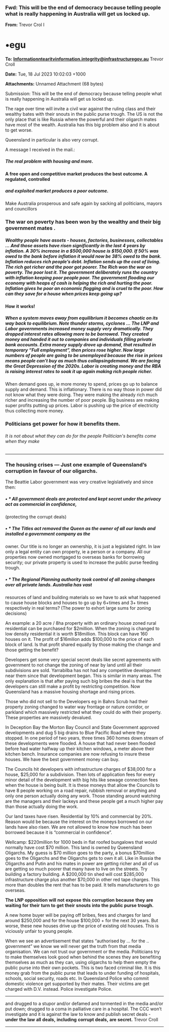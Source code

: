 ### Fwd: This will be the end of democracy because telling people what is really happening in Australia will get us locked up.

**From:** Trevor Crol l

# •egu

**To:** **[Informationntearitvinformation.integrity@infrastructuregov.au](mailto:Informationntearitvinformation.integrity@infrastructuregov.au)** Trevor Croll

**Date:** Tue, 18 Jul 2023 10:02:03 +1000

**Attachments:** Unnamed Attachment (68 bytes)

Submission: This will be the end of democracy because telling people what is really happening in Australia will get us
locked up.

The rage over time will invite a civil war against the ruling class and their wealthy bates with their snouts in the public
purse trough.
The US is not the only place that is like Russia where the powerful and their oligarch mates have most of the wealth.
Australia has this big problem also and it is about to get worse.

Queensland in particular is also very corrupt.

A message I received in the mail.:

##### The real problem with housing and more.

#### A free open and competitive market produces the best outcome. A regulated, controlled
##### and exploited market produces a poor outcome.

 Make Australia prosperous and safe again by sacking all politicians, mayors and councillors

### The war on poverty has been won by the wealthy and their big government mates .

##### Wealthy people have assets - houses, factories, businesses, collectables ... And those assets have risen significantly in the last 4 years by inflation. A 30% increase in a $500,000 house is $150,000. If 50% was owed to the bank before inflation it would now be 38% owed to the bank. Inflation reduces rich people’s debt. Inflation sends up the cost of living. The rich got richer and the poor got poorer. The Rich won the war on poverty. The poor lost it. The government deliberately runs the country with inflation keeping poor people poor. The government flooding our economy with heaps of cash is helping the rich and hurting the poor. Inflation gives he poor an economic flogging and is cruel to the poor. How can they save for a house when prices keep going up?

**How** **it** **works!**

##### When a system moves away from equilibrium it becomes chaotic on its way back to equilibrium. Note thunder storms, cyclones ... The LNP and Labor governments increased money supply very dramatically. They dropped interest rates allowing more to be borrowed. They created money and handed it out to companies and individuals filling private bank accounts. Extra money supply drove up demand, that resulted in temporary “Full employment”, then prices rose higher. Now large numbers of people are going to be unemployed because the rise in prices means people can’t buy as much thus collapsingdemand. We are facing the Great Depression of the 2020s. Labor is creating money and the RBA is raising interest rates to soak it up again making rich people richer.

 When demand goes up, ie more money to spend, prices go up to balance supply and demand. This is inflationary. There is no way those in power did not know what they were doing. They were making the already rich much richer and increasing the number of poor people. Big business are making super profits putting up prices. Labor is pushing up the price of electricity thus collecting more money.

### Politicians get power for how it benefits them.

###### It is not about what they can do for the people Politician's benefits come when they make


-----

### The housing crises — Just one example of Queensland’s corruption in favour of our oligarchs.

The Beattie Labor government was very creative legislatively and since then:

##### • * All government deals are protected and kept secret under the privacy act as commercial in confidence,
(protecting the corrupt deals)

##### • * The Titles act removed the Queen as the owner of all our lands and installed a government company as the
owner. Our title is no longer an ownership, it is just a legislated right. In law only a legal entity can own
property, ie a person or a company. All our properties now owned mortgaged to overseas banks for borrowing
security; our private property is used to increase the public purse feeding trough.

##### • * The Regional Planning authority took control of all zoning changes over all private lands. Australia has vast
resources of land and building materials so we have to ask what happened to cause house blocks and houses
to go up by 6+times and 3+ times respectively in real terms? (The power to exhort large sums for zoning
decisions)

An example: a 20 acre / 8ha property with an ordinary house zoned rural residential can be purchased for $2million.
When the zoning is changed to low density residential it is worth $18million. This block can have 160 houses on it.
The profit of $16milion adds $100,000 to the price of each block of land. Is that profit shared equally by those making
the change and those getting the benefit?

Developers get some very special secret deals like secret agreements with government to not change the zoning of
near by land until all their subdivisions are sold. Yarrabilba has not had any competitive development near them since
that development began. This is similar in many areas. The only explanation is that after paying such big bribes the
deal is that the developers can still make a profit by restricting competition. Now Queensland has a massive housing
shortage and rising prices.

Those who did not sell to the Developers eg in Bahrs Scrub had their property zoning changed to water way frontage
or nature corridor, or parkland which massively restricted what they could do with their property. These properties are
massively devalued.

In Deception Bay the Morton Bay Council and State Government approved developments and dug 5 big drains to
Blue Pacific Road where they stopped. In one period of two years, three times 360 homes down stream of these
developments were flooded. A house that had never been flooded before had water halfway up their kitchen
windows, a meter above their kitchen bench. Insurance companies are now refusing to insure these houses. We have
the best government money can buy.

The Councils hit developers with infrastructure charges of $38,000 for a house, $25,000 for a subdivision. Then lots of
application fees for every minor detail of the development with big hits like sewage connection fees when the house is
being built. It is these moneys that allow the Councils to have 8 people working on a road repair, rubbish removal or
anything and only one person actually doing any work. Those standing around watching are the managers and their
lackeys and these people get a much higher pay than those actually doing the work.

Our land taxes have risen. Residential by 10% and commercial by 20%. Reason would be because the interest on the
moneys borrowed on our lands have also risen. We are not allowed to know how much has been borrowed because it
is “commercial in confidence”.

Wellcamp: $220million for 1000 beds in flat roofed bungalows that would normally have cost $70 million. This land is
owned by Queensland Oligarchs. My guess is $70 million goes to the party, a bonus $70million goes to the Oligarchs
and the Oligarchs gets to own it all. Like in Russia the Oligarchs and Putin and his mates in power are getting richer
and all of us are getting so much poorer that many have to live on the streets. Try building a factory building. A
$200,000 tin shed will cost $285,000 infrastructure charge plus another $70,000 in other red tape charges. This more
than doubles the rent that has to be paid. It tells manufacturers to go overseas.

**The** **LNP** **opposition** **will** **not** **expose** **this** **corruption** **because** **they** **are** **waiting** **for** **their** **turn** **to** **get** **their** **snouts** **into** **the**
**public** **purse** **trough.**

A new home buyer will be paying off bribes, fees and charges for land around $250,000 and for the house $100,000 +
for the next 30 years. But worse, these new houses drive up the price of existing old houses. This is viciously unfair to
young people.

When we see an advertisement that states “authorised by ... for the .. government” we know we will never get the
truth from that media organisation. We can not trust our government or the media. Politicians try to make themselves
look good when behind the scenes they are benefiting themselves as much as they can, using oligarchs to help them
empty the public purse into their own pockets. This is two faced criminal like. It is this money grab from the public
purse that leads to under funding of hospitals, schools, social security, roads etc. In Queensland Police who commit
domestic violence get supported by their mates. Their victims are get charged with D.V. instead. Police investigate
Police.


-----

and drugged to a stupor and/or defamed and tormented in the media and/or put down; drugged to a coma in palliative
care in a hospital. The CCC won’t investigate and it is against the law to know and publish secret deals     - **under** **the**
**law** **all** **deals,** **including** **corrupt** **deals,** **are** **secret.**
Trevor Croll


-----

